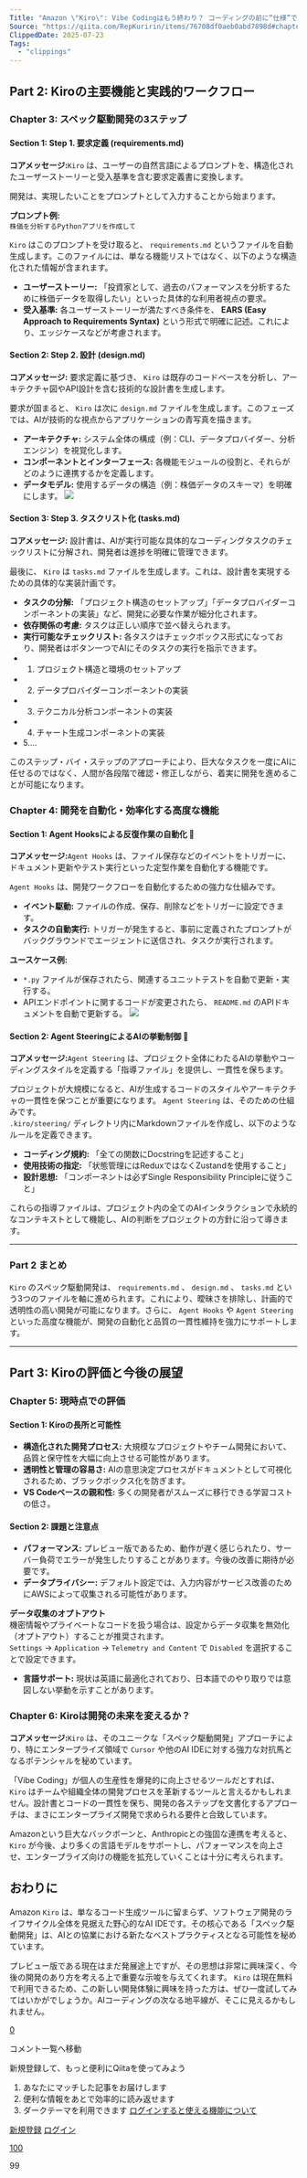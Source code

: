 ```yaml
---
Title: "Amazon \"Kiro\": Vibe Codingはもう終わり？ コーディングの前に“仕様”で殴る。AIに仕様書を書かせ、設計させ、実装させるスペック駆動開発とは。"
Source: "https://qiita.com/RepKuririn/items/76708df0aeb0abd7898d#chapter-2-kiro%E3%81%A8%E3%81%AF%E4%BD%95%E3%81%8B"
ClippedDate: 2025-07-23
Tags:
  - "clippings"
---
```


## Part 2: Kiroの主要機能と実践的ワークフロー

### Chapter 3: スペック駆動開発の3ステップ

#### Section 1: Step 1. 要求定義 (requirements.md)

**コアメッセージ:**`Kiro` は、ユーザーの自然言語によるプロンプトを、構造化されたユーザーストーリーと受入基準を含む要求定義書に変換します。

開発は、実現したいことをプロンプトとして入力することから始まります。

**プロンプト例:**  
`株価を分析するPythonアプリを作成して`

`Kiro` はこのプロンプトを受け取ると、 `requirements.md` というファイルを自動生成します。このファイルには、単なる機能リストではなく、以下のような構造化された情報が含まれます。

- **ユーザーストーリー:** 「投資家として、過去のパフォーマンスを分析するために株価データを取得したい」といった具体的な利用者視点の要求。
- **受入基準:** 各ユーザーストーリーが満たすべき条件を、 **EARS (Easy Approach to Requirements Syntax)** という形式で明確に記述。これにより、エッジケースなどが考慮されます。

#### Section 2: Step 2. 設計 (design.md)

**コアメッセージ:** 要求定義に基づき、 `Kiro` は既存のコードベースを分析し、アーキテクチャ図やAPI設計を含む技術的な設計書を生成します。

要求が固まると、 `Kiro` は次に `design.md` ファイルを生成します。このフェーズでは、AIが技術的な視点からアプリケーションの青写真を描きます。

- **アーキテクチャ:** システム全体の構成（例：CLI、データプロバイダー、分析エンジン）を視覚化します。
- **コンポーネントとインターフェース:** 各機能モジュールの役割と、それらがどのように連携するかを定義します。
- **データモデル:** 使用するデータの構造（例：株価データのスキーマ）を明確にします。
![](https://qiita.com/RepKuririn/items/)

#### Section 3: Step 3. タスクリスト化 (tasks.md)

**コアメッセージ:** 設計書は、AIが実行可能な具体的なコーディングタスクのチェックリストに分解され、開発者は進捗を明確に管理できます。

最後に、 `Kiro` は `tasks.md` ファイルを生成します。これは、設計書を実現するための具体的な実装計画です。

- **タスクの分解:** 「プロジェクト構造のセットアップ」「データプロバイダーコンポーネントの実装」など、開発に必要な作業が細分化されます。
- **依存関係の考慮:** タスクは正しい順序で並べ替えられます。
- **実行可能なチェックリスト:** 各タスクはチェックボックス形式になっており、開発者はボタン一つでAIにそのタスクの実行を指示できます。
- 1. プロジェクト構造と環境のセットアップ
- 2. データプロバイダーコンポーネントの実装
- 3. テクニカル分析コンポーネントの実装
- 4. チャート生成コンポーネントの実装
- 5....

このステップ・バイ・ステップのアプローチにより、巨大なタスクを一度にAIに任せるのではなく、人間が各段階で確認・修正しながら、着実に開発を進めることが可能になります。

### Chapter 4: 開発を自動化・効率化する高度な機能

#### Section 1: Agent Hooksによる反復作業の自動化 🎣

**コアメッセージ:**`Agent Hooks` は、ファイル保存などのイベントをトリガーに、ドキュメント更新やテスト実行といった定型作業を自動化する機能です。

`Agent Hooks` は、開発ワークフローを自動化するための強力な仕組みです。

- **イベント駆動:** ファイルの作成、保存、削除などをトリガーに設定できます。
- **タスクの自動実行:** トリガーが発生すると、事前に定義されたプロンプトがバックグラウンドでエージェントに送信され、タスクが実行されます。

**ユースケース例:**

- `*.py` ファイルが保存されたら、関連するユニットテストを自動で更新・実行する。
- APIエンドポイントに関するコードが変更されたら、 `README.md` のAPIドキュメントを自動で更新する。
![](https://qiita.com/RepKuririn/items/)

#### Section 2: Agent SteeringによるAIの挙動制御 🧭

**コアメッセージ:**`Agent Steering` は、プロジェクト全体にわたるAIの挙動やコーディングスタイルを定義する「指導ファイル」を提供し、一貫性を保ちます。

プロジェクトが大規模になると、AIが生成するコードのスタイルやアーキテクチャの一貫性を保つことが重要になります。 `Agent Steering` は、そのための仕組みです。  
`.kiro/steering/` ディレクトリ内にMarkdownファイルを作成し、以下のようなルールを定義できます。

- **コーディング規約:** 「全ての関数にDocstringを記述すること」
- **使用技術の指定:** 「状態管理にはReduxではなくZustandを使用すること」
- **設計思想:** 「コンポーネントは必ずSingle Responsibility Principleに従うこと」

これらの指導ファイルは、プロジェクト内の全てのAIインタラクションで永続的なコンテキストとして機能し、AIの判断をプロジェクトの方針に沿って導きます。

---

### Part 2 まとめ

`Kiro` のスペック駆動開発は、 `requirements.md` 、 `design.md` 、 `tasks.md` という3つのファイルを軸に進められます。これにより、曖昧さを排除し、計画的で透明性の高い開発が可能になります。さらに、 `Agent Hooks` や `Agent Steering` といった高度な機能が、開発の自動化と品質の一貫性維持を強力にサポートします。

---

## Part 3: Kiroの評価と今後の展望

### Chapter 5: 現時点での評価

#### Section 1: Kiroの長所と可能性

- **構造化された開発プロセス:** 大規模なプロジェクトやチーム開発において、品質と保守性を大幅に向上させる可能性があります。
- **透明性と管理の容易さ:** AIの意思決定プロセスがドキュメントとして可視化されるため、ブラックボックス化を防ぎます。
- **VS Codeベースの親和性:** 多くの開発者がスムーズに移行できる学習コストの低さ。

#### Section 2: 課題と注意点

- **パフォーマンス:** プレビュー版であるため、動作が遅く感じられたり、サーバー負荷でエラーが発生したりすることがあります。今後の改善に期待が必要です。
- **データプライバシー:** デフォルト設定では、入力内容がサービス改善のためにAWSによって収集される可能性があります。

**データ収集のオプトアウト**  
機密情報やプライベートなコードを扱う場合は、設定からデータ収集を無効化（オプトアウト）することが推奨されます。  
`Settings` → `Application` → `Telemetry and Content` で `Disabled` を選択することで設定できます。

- **言語サポート:** 現状は英語に最適化されており、日本語でのやり取りでは意図しない挙動を示すことがあります。

### Chapter 6: Kiroは開発の未来を変えるか？

**コアメッセージ:**`Kiro` は、そのユニークな「スペック駆動開発」アプローチにより、特にエンタープライズ領域で `Cursor` や他のAI IDEに対する強力な対抗馬となるポテンシャルを秘めています。

「Vibe Coding」が個人の生産性を爆発的に向上させるツールだとすれば、 `Kiro` はチームや組織全体の開発プロセスを革新するツールと言えるかもしれません。設計書とコードの一貫性を保ち、開発の各ステップを文書化するアプローチは、まさにエンタープライズ開発で求められる要件と合致しています。

Amazonという巨大なバックボーンと、Anthropicとの強固な連携を考えると、 `Kiro` が今後、より多くの言語モデルをサポートし、パフォーマンスを向上させ、エンタープライズ向けの機能を拡充していくことは十分に考えられます。

## おわりに

Amazon `Kiro` は、単なるコード生成ツールに留まらず、ソフトウェア開発のライフサイクル全体を見据えた野心的なAI IDEです。その核心である「スペック駆動開発」は、AIとの協業における新たなベストプラクティスとなる可能性を秘めています。

プレビュー版である現在はまだ発展途上ですが、その思想は非常に興味深く、今後の開発のあり方を考える上で重要な示唆を与えてくれます。 `Kiro` は現在無料で利用できるため、この新しい開発体験に興味を持った方は、ぜひ一度試してみてはいかがでしょうか。AIコーディングの次なる地平線が、そこに見えるかもしれません。

[0](https://qiita.com/RepKuririn/items/#comments)

コメント一覧へ移動

新規登録して、もっと便利にQiitaを使ってみよう

1. あなたにマッチした記事をお届けします
2. 便利な情報をあとで効率的に読み返せます
3. ダークテーマを利用できます
[ログインすると使える機能について](https://help.qiita.com/ja/articles/qiita-login-user)

[新規登録](https://qiita.com/signup?callback_action=login_or_signup&redirect_to=%2FRepKuririn%2Fitems%2F76708df0aeb0abd7898d&realm=qiita) [ログイン](https://qiita.com/login?callback_action=login_or_signup&redirect_to=%2FRepKuririn%2Fitems%2F76708df0aeb0abd7898d&realm=qiita)

[100](https://qiita.com/RepKuririn/items/76708df0aeb0abd7898d/likers)

99
